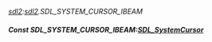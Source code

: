 _[sdl2](../../modules/sdl2/sdl2-module.md):[sdl2](../../modules/sdl2/sdl2-module.md).SDL\_SYSTEM\_CURSOR\_IBEAM_
##### Const SDL\_SYSTEM\_CURSOR\_IBEAM:[SDL_SystemCursor](../../modules/sdl2/sdl2-sdl_systemcursor.md)
